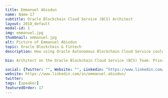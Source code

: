```yaml
---
title: Emmanuel Abiodun
name: Name-17
subtitle: Oracle Blockchain Cloud Service (BCS) Architect
layout: 2018_default
modal-id: 1
img: emmanuel.jpg
thumbnail: emmanuel.jpg
alt: Picture of Emmanuel Abiodun
topic: Oracle Blockchain & Fintech
description: How using Oracle Autonomous Blockchain Cloud Service could aid fintechs and financials services firms in quickly realizing value in their use cases.

bio: Architect on the Oracle Blockchain Cloud Service (BCS) Team. Prior to Oracle, Emmanuel was founder and co-founder of various IaaS and SaaS companies in the bitcoin and blockchain space and as an entrepreneur, he wore various hats such as CEO, CTO and VP Product. In 2013 he launched the worlds largest cloud compute (mining) company in the bitcoin industry with over 3,000 machines at 3 datacentres around the world. Prior to entrepreneurship, he lead engineering for the Margin Risk engine at HSBC investment bank and at JP Morgan built trading systems for credit derivatives. Prior to these roles I was at a small software company building risk engines for hedge funds. This company was later acquired by Advent Software. 

social: {Twitter: "", Website: "", Linkedin: "https://www.linkedin.com/in/emmanuel-abiodun/" }
website: https://www.linkedin.com/in/emmanuel-abiodun/
twitter: 
tags: [speaker]
featuredOrder: 17
---
```

